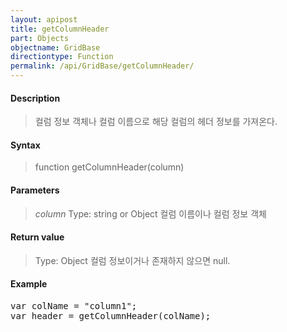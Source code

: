 ```yaml
---
layout: apipost
title: getColumnHeader
part: Objects
objectname: GridBase
directiontype: Function
permalink: /api/GridBase/getColumnHeader/
---
```



#### Description

> 컬럼 정보 객체나 컬럼 이름으로 해당 컬럼의 헤더 정보를 가져온다.

#### Syntax

> function getColumnHeader(column)

#### Parameters

> *column*
> Type: string or Object
> 컬럼 이름이나 컬럼 정보 객체

#### Return value

> Type: Object
> 컬럼 정보이거나 존재하지 않으면 null.

#### Example

<pre class="prettyprint">
var colName = "column1";
var header = getColumnHeader(colName);
</pre>




